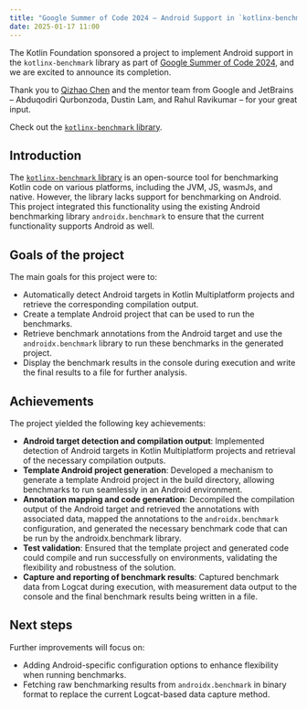 ```yaml
---
title: "Google Summer of Code 2024 – Android Support in `kotlinx-benchmark`"
date: 2025-01-17 11:00
---
```



The Kotlin Foundation sponsored a project to implement Android support in the `kotlinx-benchmark` library as part of [Google Summer of Code 2024](https://summerofcode.withgoogle.com/archive/2024/organizations/kotlin-foundation), and we are excited to announce its completion.

Thank you to [Qizhao Chen](https://github.com/kx412764776) and the mentor team from Google and JetBrains – Abduqodiri Qurbonzoda, Dustin Lam, and Rahul Ravikumar – for your great input.

Check out the [`kotlinx-benchmark` library](https://github.com/Kotlin/kotlinx-benchmark).

## Introduction

The [`kotlinx-benchmark` library](https://github.com/Kotlin/kotlinx-benchmark) is an open-source tool for benchmarking Kotlin code on various platforms, including the JVM, JS, wasmJs, and native. However, the library lacks support for benchmarking on Android. This project integrated this functionality using the existing Android benchmarking library `androidx.benchmark` to ensure that the current functionality supports Android as well.

## Goals of the project

The main goals for this project were to:

* Automatically detect Android targets in Kotlin Multiplatform projects and retrieve the corresponding compilation output.  
* Create a template Android project that can be used to run the benchmarks.  
* Retrieve benchmark annotations from the Android target and use the `androidx.benchmark` library to run these benchmarks in the generated project.  
* Display the benchmark results in the console during execution and write the final results to a file for further analysis.

## Achievements

The project yielded the following key achievements:

* **Android target detection and compilation output**: Implemented detection of Android targets in Kotlin Multiplatform projects and retrieval of the necessary compilation outputs.  
* **Template Android project generation**: Developed a mechanism to generate a template Android project in the build directory, allowing benchmarks to run seamlessly in an Android environment.  
* **Annotation mapping and code generation**: Decompiled the compilation output of the Android target and retrieved the annotations with associated data, mapped the annotations to the `androidx.benchmark` configuration, and generated the necessary benchmark code that can be run by the androidx.benchmark library.  
* **Test validation**: Ensured that the template project and generated code could compile and run successfully on environments, validating the flexibility and robustness of the solution.  
* **Capture and reporting of benchmark results**: Captured benchmark data from Logcat during execution, with measurement data output to the console and the final benchmark results being written in a file.

## Next steps

Further improvements will focus on:

* Adding Android-specific configuration options to enhance flexibility when running benchmarks.  
* Fetching raw benchmarking results from `androidx.benchmark` in binary format to replace the current Logcat-based data capture method.
